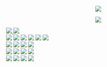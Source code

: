 <p align="center">
  <img src="https://capsule-render.vercel.app/api?type=cylinder&color=000000&height=100&section=header&text=The&nbsp;journey&nbsp;is&nbsp;the&nbsp;reward.&fontColor=ffffff&fontSize=50&animation=fadeIn&fontAlignY=55">
</p>

<p align="center">
  <img src="https://github-readme-stats.vercel.app/api?username=nahollo&show_icons=true&theme=radical" />
</p>
  
<div>
<a href="https://na-hollo.tistory.com/">
<img src="https://img.shields.io/badge/tistory-FF5A4A?style=for-the-badge&logo=tistory&logoColor=white" size = 100>
</a>
<a href="https://github.com/nahollo/">
<img src="https://img.shields.io/badge/github-181717?style=for-the-badge&logo=github&logoColor=white">
</a>
</div>

<div>
<img src="https://img.shields.io/badge/spring-6DB33F?style=for-the-badge&logo=spring&logoColor=white">
<img src="https://img.shields.io/badge/spring boot-6DB33F?style=for-the-badge&logo=springboot&logoColor=white">
<img src="https://img.shields.io/badge/node.js-339933?style=for-the-badge&logo=nodedotjs&logoColor=white">
<img src="https://img.shields.io/badge/React-61DAFB?style=for-the-badge&logo=react&logoColor=white">
<img src="https://img.shields.io/badge/React&nbsp;Native-212121?style=for-the-badge&logo=react&logoColor=#25D2F5">
<img src="https://img.shields.io/badge/webRTC-333333?style=for-the-badge&logo=webrtc&logoColor=white">
<br>
<img src="https://img.shields.io/badge/Java-007396?style=flat&logo=OpenJDK&logoColor=white"/>

<img src="https://img.shields.io/badge/javascript-F7DF1E?style=flat&logo=javascript&logoColor=white"/>
  
<img src="https://img.shields.io/badge/python-3776AB?style=flat&logo=python&logoColor=white"/>

<img src="https://img.shields.io/badge/Java-007396?style=flat&logo=OpenJDK&logoColor=white"/>

<br>
<img src="https://img.shields.io/badge/firebase-FFCA28?style=for-the-badge&logo=firebase&logoColor=white">
<img src="https://img.shields.io/badge/Oracle-F80000?style=for-the-badge&logo=Oracle&logoColor=white">
<img src="https://img.shields.io/badge/apachetomcat-F8DC75?style=for-the-badge&logo=apachetomcat&logoColor=white">
<img src="https://img.shields.io/badge/git-F05032?style=for-the-badge&logo=git&logoColor=white">
<br>
<img src="https://img.shields.io/badge/VSCODE-007ACC?style=for-the-badge&logo=visualstudiocode&logoColor=white">
<img src="https://img.shields.io/badge/intellij-000080?style=for-the-badge&logo=intellijidea&logoColor=white">
<img src="https://img.shields.io/badge/Eclipse-8b00ff?style=for-the-badge&logo=Eclipse%20IDE&logoColor=white">
<img src="https://img.shields.io/badge/androidstudio-3DDC84?style=for-the-badge&logo=androidstudio&logoColor=white">
</div>
